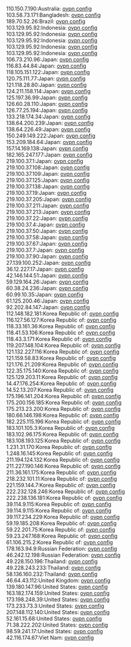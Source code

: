 110.150.7.190:Australia: [ovpn config](vpn/110_150_7_190.ovpn)  
103.58.73.171:Bangladesh: [ovpn config](vpn/103_58_73_171.ovpn)  
189.70.52.26:Brazil: [ovpn config](vpn/189_70_52_26.ovpn)  
103.129.95.92:Indonesia: [ovpn config](vpn/103_129_95_92.ovpn)  
103.129.95.92:Indonesia: [ovpn config](vpn/103_129_95_92.ovpn)  
103.129.95.92:Indonesia: [ovpn config](vpn/103_129_95_92.ovpn)  
103.129.95.92:Indonesia: [ovpn config](vpn/103_129_95_92.ovpn)  
103.129.95.92:Indonesia: [ovpn config](vpn/103_129_95_92.ovpn)  
106.73.210.96:Japan: [ovpn config](vpn/106_73_210_96.ovpn)  
116.83.44.84:Japan: [ovpn config](vpn/116_83_44_84.ovpn)  
118.105.151.122:Japan: [ovpn config](vpn/118_105_151_122.ovpn)  
120.75.111.77:Japan: [ovpn config](vpn/120_75_111_77.ovpn)  
121.118.28.80:Japan: [ovpn config](vpn/121_118_28_80.ovpn)  
124.211.158.114:Japan: [ovpn config](vpn/124_211_158_114.ovpn)  
125.197.36.99:Japan: [ovpn config](vpn/125_197_36_99.ovpn)  
126.60.28.110:Japan: [ovpn config](vpn/126_60_28_110.ovpn)  
126.77.25.194:Japan: [ovpn config](vpn/126_77_25_194.ovpn)  
133.218.174.34:Japan: [ovpn config](vpn/133_218_174_34.ovpn)  
138.64.200.239:Japan: [ovpn config](vpn/138_64_200_239.ovpn)  
138.64.226.49:Japan: [ovpn config](vpn/138_64_226_49.ovpn)  
150.249.149.222:Japan: [ovpn config](vpn/150_249_149_222.ovpn)  
153.209.184.64:Japan: [ovpn config](vpn/153_209_184_64.ovpn)  
157.14.169.138:Japan: [ovpn config](vpn/157_14_169_138.ovpn)  
182.165.247.177:Japan: [ovpn config](vpn/182_165_247_177.ovpn)  
219.100.37.1:Japan: [ovpn config](vpn/219_100_37_1.ovpn)  
219.100.37.108:Japan: [ovpn config](vpn/219_100_37_108.ovpn)  
219.100.37.109:Japan: [ovpn config](vpn/219_100_37_109.ovpn)  
219.100.37.125:Japan: [ovpn config](vpn/219_100_37_125.ovpn)  
219.100.37.138:Japan: [ovpn config](vpn/219_100_37_138.ovpn)  
219.100.37.19:Japan: [ovpn config](vpn/219_100_37_19.ovpn)  
219.100.37.205:Japan: [ovpn config](vpn/219_100_37_205.ovpn)  
219.100.37.211:Japan: [ovpn config](vpn/219_100_37_211.ovpn)  
219.100.37.213:Japan: [ovpn config](vpn/219_100_37_213.ovpn)  
219.100.37.22:Japan: [ovpn config](vpn/219_100_37_22.ovpn)  
219.100.37.4:Japan: [ovpn config](vpn/219_100_37_4.ovpn)  
219.100.37.50:Japan: [ovpn config](vpn/219_100_37_50.ovpn)  
219.100.37.58:Japan: [ovpn config](vpn/219_100_37_58.ovpn)  
219.100.37.67:Japan: [ovpn config](vpn/219_100_37_67.ovpn)  
219.100.37.7:Japan: [ovpn config](vpn/219_100_37_7.ovpn)  
219.100.37.90:Japan: [ovpn config](vpn/219_100_37_90.ovpn)  
27.139.100.252:Japan: [ovpn config](vpn/27_139_100_252.ovpn)  
36.12.227.17:Japan: [ovpn config](vpn/36_12_227_17.ovpn)  
42.146.144.51:Japan: [ovpn config](vpn/42_146_144_51.ovpn)  
59.129.164.26:Japan: [ovpn config](vpn/59_129_164_26.ovpn)  
60.38.24.236:Japan: [ovpn config](vpn/60_38_24_236.ovpn)  
60.99.10.35:Japan: [ovpn config](vpn/60_99_10_35.ovpn)  
61.125.200.46:Japan: [ovpn config](vpn/61_125_200_46.ovpn)  
92.202.84.147:Japan: [ovpn config](vpn/92_202_84_147.ovpn)  
112.148.182.181:Korea Republic of: [ovpn config](vpn/112_148_182_181.ovpn)  
116.127.56.127:Korea Republic of: [ovpn config](vpn/116_127_56_127.ovpn)  
118.33.161.36:Korea Republic of: [ovpn config](vpn/118_33_161_36.ovpn)  
118.41.53.106:Korea Republic of: [ovpn config](vpn/118_41_53_106.ovpn)  
118.43.3.171:Korea Republic of: [ovpn config](vpn/118_43_3_171.ovpn)  
119.207.148.104:Korea Republic of: [ovpn config](vpn/119_207_148_104.ovpn)  
121.132.227.116:Korea Republic of: [ovpn config](vpn/121_132_227_116.ovpn)  
121.159.58.83:Korea Republic of: [ovpn config](vpn/121_159_58_83.ovpn)  
121.176.21.209:Korea Republic of: [ovpn config](vpn/121_176_21_209.ovpn)  
122.35.175.140:Korea Republic of: [ovpn config](vpn/122_35_175_140.ovpn)  
125.129.203.11:Korea Republic of: [ovpn config](vpn/125_129_203_11.ovpn)  
14.47.176.254:Korea Republic of: [ovpn config](vpn/14_47_176_254.ovpn)  
14.52.13.207:Korea Republic of: [ovpn config](vpn/14_52_13_207.ovpn)  
175.196.141.204:Korea Republic of: [ovpn config](vpn/175_196_141_204.ovpn)  
175.200.156.185:Korea Republic of: [ovpn config](vpn/175_200_156_185.ovpn)  
175.213.23.200:Korea Republic of: [ovpn config](vpn/175_213_23_200.ovpn)  
180.66.146.198:Korea Republic of: [ovpn config](vpn/180_66_146_198.ovpn)  
182.225.115.196:Korea Republic of: [ovpn config](vpn/182_225_115_196.ovpn)  
183.101.105.3:Korea Republic of: [ovpn config](vpn/183_101_105_3.ovpn)  
183.102.96.175:Korea Republic of: [ovpn config](vpn/183_102_96_175.ovpn)  
183.108.193.125:Korea Republic of: [ovpn config](vpn/183_108_193_125.ovpn)  
1.231.31.170:Korea Republic of: [ovpn config](vpn/1_231_31_170.ovpn)  
1.248.16.145:Korea Republic of: [ovpn config](vpn/1_248_16_145.ovpn)  
211.194.124.132:Korea Republic of: [ovpn config](vpn/211_194_124_132.ovpn)  
211.227.190.146:Korea Republic of: [ovpn config](vpn/211_227_190_146.ovpn)  
211.36.161.175:Korea Republic of: [ovpn config](vpn/211_36_161_175.ovpn)  
218.232.101.11:Korea Republic of: [ovpn config](vpn/218_232_101_11.ovpn)  
221.159.144.7:Korea Republic of: [ovpn config](vpn/221_159_144_7.ovpn)  
222.232.128.246:Korea Republic of: [ovpn config](vpn/222_232_128_246.ovpn)  
222.238.136.181:Korea Republic of: [ovpn config](vpn/222_238_136_181.ovpn)  
39.114.9.115:Korea Republic of: [ovpn config](vpn/39_114_9_115.ovpn)  
39.114.9.115:Korea Republic of: [ovpn config](vpn/39_114_9_115.ovpn)  
39.117.234.229:Korea Republic of: [ovpn config](vpn/39_117_234_229.ovpn)  
59.19.185.208:Korea Republic of: [ovpn config](vpn/59_19_185_208.ovpn)  
59.22.201.75:Korea Republic of: [ovpn config](vpn/59_22_201_75.ovpn)  
59.23.247.168:Korea Republic of: [ovpn config](vpn/59_23_247_168.ovpn)  
61.106.215.2:Korea Republic of: [ovpn config](vpn/61_106_215_2.ovpn)  
178.163.94.9:Russian Federation: [ovpn config](vpn/178_163_94_9.ovpn)  
46.242.12.198:Russian Federation: [ovpn config](vpn/46_242_12_198.ovpn)  
49.228.150.196:Thailand: [ovpn config](vpn/49_228_150_196.ovpn)  
49.228.243.233:Thailand: [ovpn config](vpn/49_228_243_233.ovpn)  
58.136.160.232:Thailand: [ovpn config](vpn/58_136_160_232.ovpn)  
46.64.43.112:United Kingdom: [ovpn config](vpn/46_64_43_112.ovpn)  
139.180.147.96:United States: [ovpn config](vpn/139_180_147_96.ovpn)  
163.182.174.159:United States: [ovpn config](vpn/163_182_174_159.ovpn)  
173.198.248.39:United States: [ovpn config](vpn/173_198_248_39.ovpn)  
173.233.73.3:United States: [ovpn config](vpn/173_233_73_3.ovpn)  
207.148.112.140:United States: [ovpn config](vpn/207_148_112_140.ovpn)  
52.161.15.68:United States: [ovpn config](vpn/52_161_15_68.ovpn)  
71.38.222.202:United States: [ovpn config](vpn/71_38_222_202.ovpn)  
98.59.241.17:United States: [ovpn config](vpn/98_59_241_17.ovpn)  
42.116.174.67:Viet Nam: [ovpn config](vpn/42_116_174_67.ovpn)  
